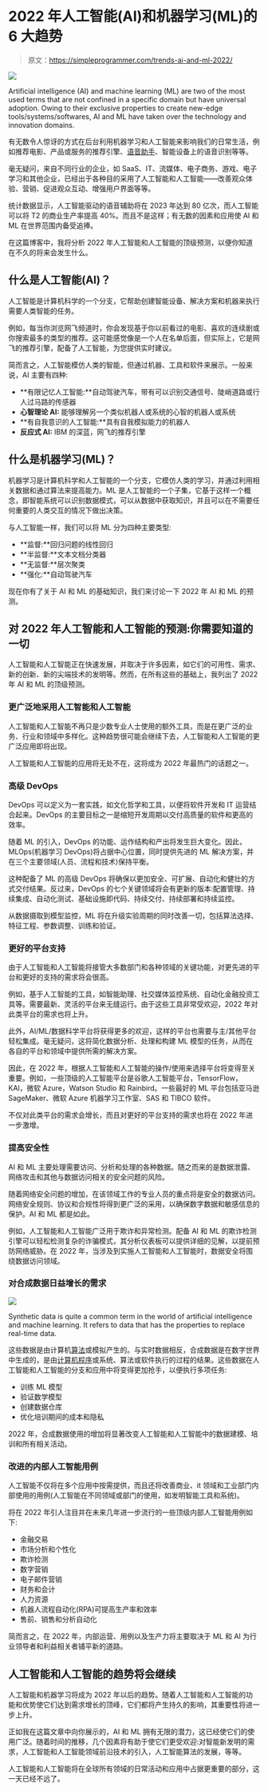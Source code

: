 # 2022 年人工智能(AI)和机器学习(ML)的 6 大趋势

> 原文：<https://simpleprogrammer.com/trends-ai-and-ml-2022/>

![](img/cc08ec2acbbe66cdad9fa293e883b5bf.png)

Artificial intelligence (AI) and machine learning (ML) are two of the most used terms that are not confined in a specific domain but have universal adoption. Owing to their exclusive properties to create new-edge tools/systems/softwares, AI and ML have taken over the technology and innovation domains.

有无数令人惊讶的方式在后台利用机器学习和人工智能来影响我们的日常生活，例如推荐电影、产品或服务的推荐引擎、[语音助手](https://www.thirdrocktechkno.com/blog/alexa-the-future-of-voice-technology/)、智能设备上的语音识别等等。

毫无疑问，来自不同行业的企业，如 SaaS、IT、流媒体、电子商务、游戏、电子学习和其他企业，已经出于各种目的采用了人工智能和人工智能——改善观众体验、营销、促进观众互动、增强用户界面等等。

统计数据显示，人工智能驱动的语音辅助将在 2023 年达到 80 亿次，而人工智能可以将 T2 的商业生产率提高 40%。而且不是这样；有无数的因素和应用使 AI 和 ML 在世界范围内备受追捧。

在这篇博客中，我将分析 2022 年人工智能和人工智能的顶级预测，以便你知道在不久的将来会发生什么。

## 什么是人工智能(AI)？

人工智能是计算机科学的一个分支，它帮助创建智能设备、解决方案和机器来执行需要人类智能的任务。

例如，每当你浏览网飞频道时，你会发现基于你以前看过的电影、喜欢的连续剧或你搜索最多的类型的推荐。这可能感觉像是一个人在名单后面，但实际上，它是网飞的推荐引擎，配备了人工智能，为您提供实时建议。

简而言之，人工智能模仿人类的智能，但通过机器、工具和软件来展示。一般来说，AI 主要有四种:

*   **有限记忆人工智能:**自动驾驶汽车，带有可以识别交通信号、陡峭道路或行人过马路的传感器
*   **心智理论 AI:** 能够理解另一个类似机器人或系统的心智的机器人或系统
*   **有自我意识的人工智能:**具有自我模拟能力的机器人
*   **反应式 AI:** IBM 的深蓝，网飞的推荐引擎

## 什么是机器学习(ML)？

机器学习是计算机科学和人工智能的一个分支，它模仿人类的学习，并通过利用相关数据和通过算法来提高能力。ML 是人工智能的一个子集，它基于这样一个概念，即智能系统可以识别数据模式，可以从数据中获取知识，并且可以在不需要任何重要的人类交互的情况下做出决策。

与人工智能一样，我们可以将 ML 分为四种主要类型:

*   **监督:**回归问题的线性回归
*   **半监督:**文本文档分类器
*   **无监督:**层次聚类
*   **强化:**自动驾驶汽车

现在你有了关于 AI 和 ML 的基础知识，我们来讨论一下 2022 年 AI 和 ML 的预测。

## 对 2022 年人工智能和人工智能的预测:你需要知道的一切

人工智能和人工智能正在快速发展，并取决于许多因素，如它们的可用性、需求、新的创新、新的尖端技术的发明等。然而，在所有这些的基础上，我列出了 2022 年 AI 和 ML 的顶级预测。

### 更广泛地采用人工智能和人工智能

人工智能和人工智能不再只是少数专业人士使用的额外工具，而是在更广泛的业务、行业和领域中多样化。这种趋势很可能会继续下去，人工智能和人工智能的更广泛应用即将出现。

人工智能和人工智能的应用将无处不在，这将成为 2022 年最热门的话题之一。

### 高级 DevOps

DevOps 可以定义为一套实践，如文化哲学和工具，以便将软件开发和 IT 运营结合起来。DevOps 的主要目标之一是缩短开发周期以交付高质量的软件和更高的效率。

随着 ML 的引入，DevOps 的功能、运作结构和产出将发生巨大变化。因此，MLOps(机器学习 DevOps)将占据中心位置，同时提供先进的 ML 解决方案，并在三个主要领域(人员、流程和技术)保持平衡。

这种配备了 ML 的高级 DevOps 将确保以更加安全、可扩展、自动化和健壮的方式交付结果。反过来，DevOps 的七个关键领域将会有更新的版本:配置管理、持续集成、自动化测试、基础设施即代码、持续交付、持续部署和持续监控。

从数据摄取到模型监控，ML 将在升级实验周期的同时改善一切，包括算法选择、特征工程、参数调整、训练和验证。

### 更好的平台支持

由于人工智能和人工智能将接管大多数部门和各种领域的关键功能，对更先进的平台和更好的支持的需求将会很高。

例如，基于人工智能的工具，如智能助理、社交媒体监控系统、自动化金融投资工具等。需要最新、灵活的平台来无缝运行。由于这些工具非常受欢迎，2022 年对此类平台的需求也将上升。

此外，AI/ML/数据科学平台将获得更多的欢迎，这样的平台也需要与主/其他平台轻松集成。毫无疑问，这将简化数据分析、处理和构建 ML 模型的任务，从而在各自的平台和领域中提供所需的解决方案。

因此，在 2022 年，根据人工智能和人工智能的操作/使用来选择平台将变得至关重要。例如，一些顶级的人工智能平台是谷歌人工智能平台，TensorFlow，KAI，微软 Azure，Watson Studio 和 Rainbird。一些最好的 ML 平台包括亚马逊 SageMaker、微软 Azure 机器学习工作室、SAS 和 TIBCO 软件。

不仅对此类平台的需求会增长，而且对更好的平台支持的需求也将在 2022 年进一步激增。

### 提高安全性

AI 和 ML 主要处理需要访问、分析和处理的各种数据。随之而来的是数据泄露、网络攻击和其他与数据访问相关的安全问题的风险。

随着网络安全问题的增加，在该领域工作的专业人员的重点将是安全的数据访问。网络安全规则、协议和合规性将得到更广泛的采用，以确保数字数据和敏感信息的保护。AI 和 ML 都是如此。

例如，人工智能和人工智能广泛用于欺诈和异常检测。配备 AI 和 ML 的欺诈检测引擎可以轻松检测复杂的诈骗模式，其分析仪表板可以提供详细的见解，以提前预防网络威胁。在 2022 年，当涉及到实施人工智能和人工智能时，数据安全将围绕数据访问领域。

### 对合成数据日益增长的需求

![](img/8b9525525f38f262b2e89392d0b7e939.png)

Synthetic data is quite a common term in the world of artificial intelligence and machine learning. It refers to data that has the properties to replace real-time data.

这些数据是由计算机[算法](https://www.amazon.com/dp/0262033844/makithecompsi-20)或模拟产生的。与实时数据相反，合成数据是在数字世界中生成的，是由[计算机程序](https://www.amazon.com/dp/0321751043/makithecompsi-20)或系统、算法或软件执行的过程的结果。这些数据在人工智能和人工智能的分支和应用中将变得更加抢手，以便执行多项任务:

*   训练 ML 模型
*   验证数学模型
*   创建数据仓库
*   优化培训期间的成本和隐私

2022 年，合成数据使用的增加将显著改变人工智能和人工智能中的数据建模、培训和所有相关活动。

### 改进的内部人工智能用例

人工智能不仅将在多个应用中按需提供，而且还将改善商业、it 领域和工业部门内部使用的用例(人工智能在不同领域或部门的使用，如发明智能工具和系统)。

将在 2022 年引人注目并在未来几年进一步流行的一些顶级内部人工智能用例如下:

*   金融交易
*   市场分析和个性化
*   欺诈检测
*   数字营销
*   电子邮件营销
*   财务和会计
*   人力资源
*   机器人流程自动化(RPA)可提高生产率和效率
*   售前、销售和分析自动化

简而言之，在 2022 年，内部运营、用例以及生产力将主要取决于 ML 和 AI 为行业领导者和利益相关者铺平新的道路。

## 人工智能和人工智能的趋势将会继续

人工智能和机器学习将成为 2022 年以后的趋势。随着人工智能和人工智能的功能和优势使它们达到需求增长的顶峰，它们都将产生持久的影响，其重要性将进一步上升。

正如我在这篇文章中向你展示的，AI 和 ML 拥有无限的潜力，这已经使它们的使用广泛。随着时间的推移，几个因素将有助于使它们更受欢迎:对智能新发明的需求，人工智能和人工智能领域前沿技术的引入，人工智能算法的发展，等等。

人工智能和人工智能将在全球所有领域的日常活动和应用中占据更重要的部分，这一天已经不远了。